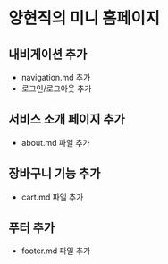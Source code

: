 # 양현직의 미니 홈페이지

## 내비게이션 추가
- navigation.md 추가
- 로그인/로그아웃 추가

## 서비스 소개 페이지 추가
- about.md 파일 추가

## 장바구니 기능 추가
- cart.md 파일 추가

## 푸터 추가
- footer.md 파일 추가
